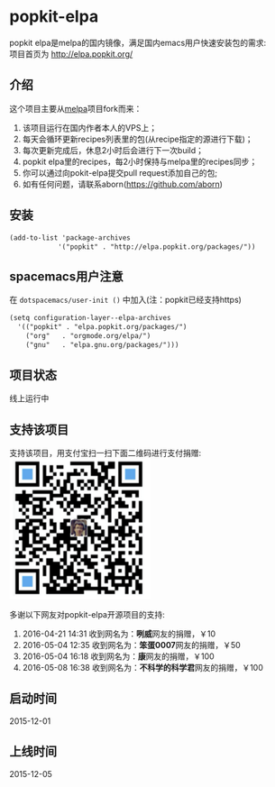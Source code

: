 # popkit-elpa
popkit elpa是melpa的国内镜像，满足国内emacs用户快速安装包的需求:  
项目首页为 http://elpa.popkit.org/

## 介绍
这个项目主要从[melpa](https://github.com/aborn/melpa)项目fork而来：  
1. 该项目运行在国内作者本人的VPS上；  
2. 每天会循环更新recipes列表里的包(从recipe指定的源进行下载)；  
3. 每次更新完成后，休息2小时后会进行下一次build；  
4. popkit elpa里的recipes，每2小时保持与melpa里的recipes同步；  
5. 你可以通过向pokit-elpa提交pull request添加自己的包;  
6. 如有任何问题，请联系aborn(https://github.com/aborn)

## 安装
```elisp
(add-to-list 'package-archives
            '("popkit" . "http://elpa.popkit.org/packages/"))
```

## spacemacs用户注意
在 `dotspacemacs/user-init ()` 中加入(注：popkit已经支持https)
```elisp
(setq configuration-layer--elpa-archives
  '(("popkit" . "elpa.popkit.org/packages/")
    ("org"   . "orgmode.org/elpa/")
    ("gnu"   . "elpa.gnu.org/packages/")))

```
## 项目状态
线上运行中

## 支持该项目
支持该项目，用支付宝扫一扫下面二维码进行支付捐赠:  
<img src="html/donate.png" alt="支持该项目" style="width:250px;height:250px"/>

多谢以下网友对popkit-elpa开源项目的支持:
1. 2016-04-21 14:31 收到网名为：**咧威**网友的捐赠，￥10  
2. 2016-05-04 12:35 收到网名为：**笨蛋0007**网友的捐赠，￥50  
3. 2016-05-04 16:18 收到网名为：**康**网友的捐赠，￥100  
4. 2016-05-08 16:38 收到网名为：**不科学的科学君**网友的捐赠，￥100  

## 启动时间 
2015-12-01

## 上线时间
2015-12-05
